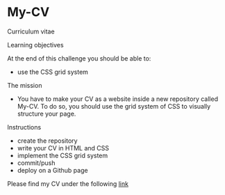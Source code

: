 # My-CV

Curriculum vitae  

Learning objectives  

At the end of this challenge you should be able to:      
- use the CSS grid system  

The mission  
- You have to make your CV as a website inside a new repository called My-CV. 
To do so, you should use the grid system of CSS to visually structure your page. 

Instructions      
- create the repository      
- write your CV in HTML and CSS      
- implement the CSS grid system      
- commit/push      
- deploy on a Github page

Please find my CV under the following [link](https://yuliya-becode.github.io/My-CV/CV.html)
